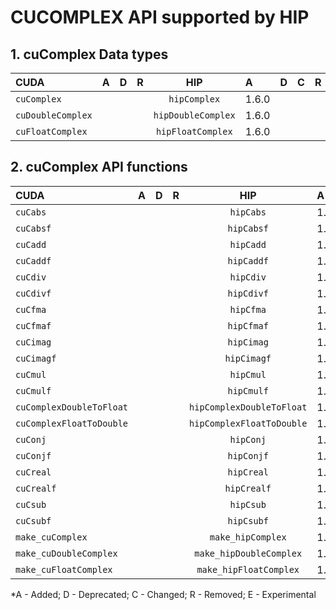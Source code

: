 # CUCOMPLEX API supported by HIP

## **1. cuComplex Data types**

|**CUDA**|**A**|**D**|**R**|**HIP**|**A**|**D**|**C**|**R**|**E**|
|:--|:-:|:-:|:-:|:-:|:--|:-:|:-:|:-:|:-:|
|`cuComplex`| | | |`hipComplex`|1.6.0| || | |
|`cuDoubleComplex`| | | |`hipDoubleComplex`|1.6.0| || | |
|`cuFloatComplex`| | | |`hipFloatComplex`|1.6.0| || | |

## **2. cuComplex API functions**

|**CUDA**|**A**|**D**|**R**|**HIP**|**A**|**D**|**C**|**R**|**E**|
|:--|:-:|:-:|:-:|:-:|:--|:-:|:-:|:-:|:-:|
|`cuCabs`| | | |`hipCabs`|1.6.0| || | |
|`cuCabsf`| | | |`hipCabsf`|1.6.0| || | |
|`cuCadd`| | | |`hipCadd`|1.6.0| || | |
|`cuCaddf`| | | |`hipCaddf`|1.6.0| || | |
|`cuCdiv`| | | |`hipCdiv`|1.6.0| || | |
|`cuCdivf`| | | |`hipCdivf`|1.6.0| || | |
|`cuCfma`| | | |`hipCfma`|1.6.0| || | |
|`cuCfmaf`| | | |`hipCfmaf`|1.6.0| || | |
|`cuCimag`| | | |`hipCimag`|1.6.0| || | |
|`cuCimagf`| | | |`hipCimagf`|1.6.0| || | |
|`cuCmul`| | | |`hipCmul`|1.6.0| || | |
|`cuCmulf`| | | |`hipCmulf`|1.6.0| || | |
|`cuComplexDoubleToFloat`| | | |`hipComplexDoubleToFloat`|1.6.0| || | |
|`cuComplexFloatToDouble`| | | |`hipComplexFloatToDouble`|1.6.0| || | |
|`cuConj`| | | |`hipConj`|1.6.0| || | |
|`cuConjf`| | | |`hipConjf`|1.6.0| || | |
|`cuCreal`| | | |`hipCreal`|1.6.0| || | |
|`cuCrealf`| | | |`hipCrealf`|1.6.0| || | |
|`cuCsub`| | | |`hipCsub`|1.6.0| || | |
|`cuCsubf`| | | |`hipCsubf`|1.6.0| || | |
|`make_cuComplex`| | | |`make_hipComplex`|1.6.0| || | |
|`make_cuDoubleComplex`| | | |`make_hipDoubleComplex`|1.6.0| || | |
|`make_cuFloatComplex`| | | |`make_hipFloatComplex`|1.6.0| || | |


\*A - Added; D - Deprecated; C - Changed; R - Removed; E - Experimental